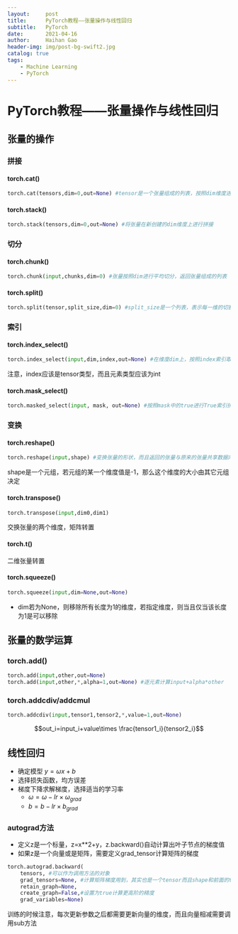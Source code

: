 ```yaml
---
layout:     post
title:      PyTorch教程——张量操作与线性回归
subtitle:   PyTorch
date:       2021-04-16
author:     Haihan Gao
header-img: img/post-bg-swift2.jpg
catalog: true
tags:
    - Machine Learning
    - PyTorch
---
```

# PyTorch教程——张量操作与线性回归

## 张量的操作

### 拼接

#### torch.cat()

```python
torch.cat(tensors,dim=0,out=None) #tensor是一个张量组成的列表，按照dim维度进行拼接
```

#### torch.stack()

```python
torch.stack(tensors,dim=0,out=None) #将张量在新创建的dim维度上进行拼接
```

### 切分

#### torch.chunk()

```python
torch.chunk(input,chunks,dim=0) #张量按照dim进行平均切分，返回张量组成的列表
```

#### torch.split()

```python
torch.split(tensor,split_size,dim=0) #split_size是一个列表，表示每一维的切割大小
```

### 索引

#### torch.index_select()

```python
torch.index_select(input,dim,index,out=None) #在维度dim上，按照index索引取出数据并拼接为张量返回
```

注意，index应该是tensor类型，而且元素类型应该为int

####  torch.mask_select()

```python
torch.masked_select(input, mask, out=None) #按照mask中的true进行True索引拼接得到的一维张量返回，mask是一个与input同形状的bool类型张量
```

### 变换

#### torch.reshape()

```python
torch.reshape(input,shape) #变换张量的形状，而且返回的张量与原来的张量共享数据内存
```

shape是一个元组，若元组的某一个维度值是-1，那么这个维度的大小由其它元组决定

#### torch.transpose()

```python
torch.transpose(input,dim0,dim1)
```

交换张量的两个维度，矩阵转置

#### torch.t()

二维张量转置

#### torch.squeeze()

```python
torch.squeeze(input,dim=None,out=None)
```

* dim若为None，则移除所有长度为1的维度，若指定维度，则当且仅当该长度为1是可以移除

## 张量的数学运算

### torch.add()

```python
torch.add(input,other,out=None)
torch.add(input,other,*,alpha=1,out=None) #逐元素计算input+alpha*other
```

### torch.addcdiv/addcmul

```python
torch.addcdiv(input,tensor1,tensor2,*,value=1,out=None)
```

$$out_i=input_i+value\times \frac{tensor1_i}{tensor2_i}$$

## 线性回归

* 确定模型 $y=\omega x+b$
* 选择损失函数，均方误差
* 梯度下降求解梯度，选择适当的学习率
  * $\omega=\omega-lr\times \omega_{grad}$
  * $b=b-lr\times b_{grad}$

### autograd方法

* 定义z是一个标量，z=x**2+y，z.backward()自动计算出叶子节点的梯度值
* 如果z是一个向量或是矩阵，需要定义grad_tensor计算矩阵的梯度

```python
torch.autograd.backward(
	tensors, #可以作为调用方法的对象
	grad_tensors=None, #计算矩阵梯度用到，其实也是一个tensor而且shape和前面的tensor保持一致
	retain_graph=None,
	create_graph=False,#设置为true计算更高阶的精度
	grad_variables=None)
```

训练的时候注意，每次更新参数之后都需要更新向量的维度，而且向量相减需要调用sub方法
